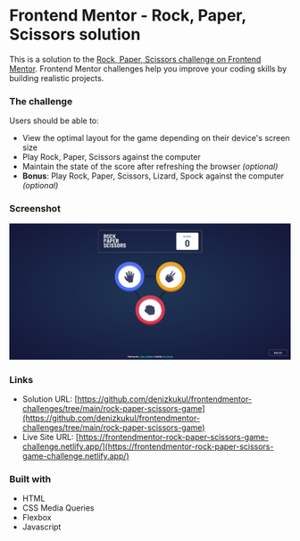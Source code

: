 # Frontend Mentor - Rock, Paper, Scissors solution

This is a solution to the [Rock, Paper, Scissors challenge on Frontend Mentor](https://www.frontendmentor.io/challenges/rock-paper-scissors-game-pTgwgvgH). Frontend Mentor challenges help you improve your coding skills by building realistic projects. 

### The challenge

Users should be able to:

- View the optimal layout for the game depending on their device's screen size
- Play Rock, Paper, Scissors against the computer
- Maintain the state of the score after refreshing the browser _(optional)_
- **Bonus**: Play Rock, Paper, Scissors, Lizard, Spock against the computer _(optional)_

### Screenshot

![](images/Screenshot.png)

### Links

- Solution URL: [https://github.com/denizkukul/frontendmentor-challenges/tree/main/rock-paper-scissors-game](https://github.com/denizkukul/frontendmentor-challenges/tree/main/rock-paper-scissors-game)
- Live Site URL: [https://frontendmentor-rock-paper-scissors-game-challenge.netlify.app/](https://frontendmentor-rock-paper-scissors-game-challenge.netlify.app/)

### Built with

- HTML
- CSS Media Queries
- Flexbox
- Javascript